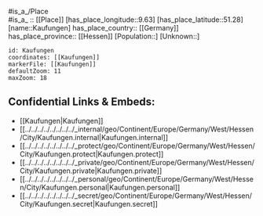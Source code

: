 ﻿---
location: [51.28,9.63] 
mapzoom: [7,12] 
mapmarker: city 
type: City
tags:
- geo/City


SpocWebEntityId: 31354
isDeleted: false
confidential: public

---
#is_a_/Place  
#is_a_ :: [[Place]] 
[has_place_longitude::9.63] 
[has_place_latitude::51.28] 
[name::Kaufungen] 
has_place_country:: [[Germany]]  
has_place_province:: [[Hessen]] 
[Population::] 
[Unknown::] 


```leaflet
id: Kaufungen
coordinates: [[Kaufungen]] 
markerFile: [[Kaufungen]] 
defaultZoom: 11 
maxZoom: 18
```


## Confidential Links & Embeds: 
- [[Kaufungen|Kaufungen]]  
- [[../../../../../../../../_internal/geo/Continent/Europe/Germany/West/Hessen/City/Kaufungen.internal|Kaufungen.internal]] 
- [[../../../../../../../../_protect/geo/Continent/Europe/Germany/West/Hessen/City/Kaufungen.protect|Kaufungen.protect]] 
- [[../../../../../../../../_private/geo/Continent/Europe/Germany/West/Hessen/City/Kaufungen.private|Kaufungen.private]] 
- [[../../../../../../../../_personal/geo/Continent/Europe/Germany/West/Hessen/City/Kaufungen.personal|Kaufungen.personal]] 
- [[../../../../../../../../_secret/geo/Continent/Europe/Germany/West/Hessen/City/Kaufungen.secret|Kaufungen.secret]] 
